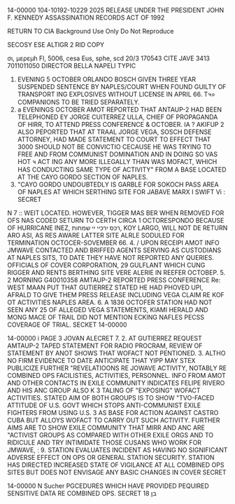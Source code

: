 14-00000
104-10192-10229
2025 RELEASE UNDER THE PRESIDENT JOHN F. KENNEDY ASSASSINATION RECORDS ACT OF 1992

RETURN TO CIA
Background Use Only
Do Not Reproduce

SECOSY ESE ALTIGR 2
RID COPY

σι, μερεμh Fl, 5006, cesa Eus, sphe, scd 20/3
170543 CITE JAVE 3413 7011011050
DIRECTOR BELLA NAPELI
TYPIC
1. EVENING 5 OCTOBER ORLANDO BOSCH GIVEN THREE YEAR
SUSPENDED SENTENCE BY NAPLES/COURT WHEN FOUND GUILTY OF
TRANSPORT ING EXPLOSIVES WITHOUT LICENSE IN APRIL 66. T५०
COMPANIONS TO BE TRIED SEPARATELY.
2. a
EVENINGS OCTOBER AMOT REPORTED THAT ANTAUP-2 HAD
BEEN TELEPHONED EY JORGE CUITERREZ ULLA, CHIEF OF
PROPAGANDA OF HIRR, TO ATTEND PRESS CONFERENCE & OCTOBER.
IA
?
AKIFUP 2 ALSO PEPORTED THAT AT TRAAL JORGE VEGA, SOSCH
DEFENSE ATTORNEY, HAD MADE STATEMENT TO COURT TO EFFECT THAT
3000 SHOULD NOT BE CONVICTIO CECAUSE HE WAS TRYING TO FREE
AND FROM COMMUNIST DOMINATION AND IN DOING SO VAS HOT
५
ACT ING ANY MORE ILLEGALLY THAN WAS MOFACT, WHICH HAS
CONDUCTING SAME TYPE OF ACTIVITY" FROM A BASE LOCATED AT
THE CAYO GORDO SECTION OF NAPLES.
3. "CAYO GORDO UNDOUBTEDLY IS GARBLE FOR SOKOCH PASS
AREA OF NAPLES AT WHICH SERTHING SITE FOR JABAVE MARX I SWIFT
Vi
:
SECRET

N
7
::
WEIT LOCATED. HOWEVER, TIGGER MAS
BER WHEN REMOVED FOR OFS
NAS CODED SETURN TO CERTH CIRCA 1
OCTORESPONDO BECAUSE OF HURRICANE INEZ,
רכס ירכיי יי שמחות, KOY LARGO, WILL NOT
DE RETURN ARO ASI, AS RES AWARE LATTER SITE
ALRLE SODULED FOR TERMINATION OCTOCER-SOVEMBER 66.
4. /
UPON RECEIPI AMOT INFO JMWAVE CONTACTED AND BRIFFED
AGENTS SERVING AS CUSTODIANS AT NAPLES SITS, TO DATE THEY
HAVE NOT REPORTED ANY QUERIES. OFFICIALS OF COVER CORPORATION,
29
GULFLANT WHICH CUNG RIGGER AND RENTS BERTHING SITE VERE
ALERIE IN REEFER ОСТОВЕР.
5. 2
MORNING G40010358 AMTAUP-2 REPORTED PRESS CONFERENCE
Re: WEST MAAN PUT THAT GUTIERREZ STATED HE HAD PHOVED UPI,
AFRALD TO GIVE THEM PRESS RELEASE INCLUDING VEGA
CLAIM RE KOF OT ACTIVITIES NAPLES AREA.
6. A 1836 OCTOFER STATION HAD NOT SEEN ANY
25 OF ALLEGED VEGA STATEMENTS, KIAMI HERALD
AND MONG MACE OF TRAIL DID NOT MENTION
ECKING NAFLES PECSS COVERAGE OF TRIAL.
SECKET
14-00000

14-00000
i
PAGE 3 JOVAN ALECRET
7. 2.
AT GUTIERREZ REQUEST AMTAUP-2 TAPED STATEMENT FOR
RADIO PROCRAM, REVIEW OF STATEMENT BY ANOT SHOWS THAT
WOFACT NOT PENTIONED.
3. ALTHO NO FIRM EVIDENCE TO DATE ANTICIPATE THAT
YIPP MAY STEX PUBLICIZE FURTHER "REVELATIOONS RE JOWAVE
ACTIVITY, NOTABLY RE COMBINED OPS FACILISTIES, ACTIVITIES,
PERSONNEL. INFO FROM AMOT AND OTHER CONTACTS IN EXILE
COMMUNITY INDICATES FELIPE RIVERO AND HIS ANC GROUP ALSO
K
3
TALING OF "EXPOSING" WOFACT ACTIVITIES. STATED AIM OF
BOTH GROUPS IS TO SHOW "TVO-FACED ATTITUDE OF U.S. GOVT
WHICH STOPS ANTI-COMMUNIST EXILE FIGHTERS FROM USING U.S.
3
AS BASE FOR ACTION AGAINST CASTRO CUBA BUT ALLOYS WOFACT TO
CARRY OUT SUCH ACTIVITY. FURTHER AIMS ARE TO SHOW EXILE
COMMUNITY THAT MIRR AND ANC ARE "ACTIVIST GROUPS AS COMPARED
WITH OTHER EXILE ORGS AND TO RIDICULE AND TRY INTIMIDATE THOSE
CUSANS WHO WORK FOR JMWAVE,
:
9. STATION EVALUATES INCIDENT AS HAVING NO SIGNIFICANT
ADVERSE EFFECT ON OPS OR GENERAL STATION SECURITY. STATION
HAS DIRECTED INCREASED STATE OF VIGILANCE AT ALL COMBINED
OPS SITES BUT DOES NOT ENVISAGE ANY BASIC CHANGES IN COVER
SECRET

14-00000
N
Sucher
PGCEDURES WHICH HAVE PROVIDED PEQUIRED
SENSITIVE DATA RE COMBINED OPS.
SECRET
18
בן
